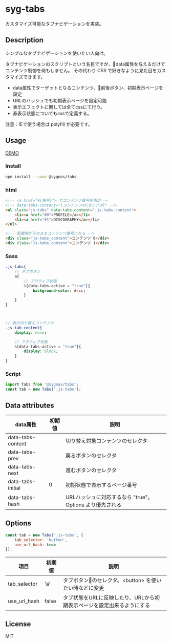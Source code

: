 # syg-tabs

カスタマイズ可能なタブナビゲーションを実装。

## Description
シンプルなタブナビゲーションを使いたい人向け。

タブナビゲーションのスクリプトという名目ですが、data属性を与えるだけでコンテンツ制御を何もしません。
その代わり CSS で好きなように見た目をカスタマイズできます。

- data属性でターゲットとなるコンテンツ、前後ボタン、初期表示ページを設定
- URLのハッシュでも初期表示ページを設定可能
- 表示エフェクトに関しては全てcssにて行う。
- 非表示状態についてもcssで定義する。

注意：IEで使う場合は polyfill が必要です。

## Usage

[DEMO](demo/)

### Install
```sh
npm install --save @sygnas/tabs
```

### html
```html
<!-- <a href="#{番号}"> でコンテンツ番号を指定-->
<!-- data-tabs-content="{コンテンツのセレクタ}" -->
<ul class="js-tabs" data-tabs-content=".js-tabs-content">
    <li><a href="#0">PROFILE</a></li>
    <li><a href="#1">DISCOGRAPHY</a></li>
</ul>

<!-- 配置順がそのままコンテンツ番号になる -->
<div class="js-tabs_content">コンテンツ 0</div>
<div class="js-tabs_content">コンテンツ 1</div>
```

### Sass
```sass
.js-tabs{
    // タブボタン
    a{
        // アクティブ状態
        &[data-tabs-active = "true"]{
            background-color: #ccc;
        }
    }
}



// 表示切り替えコンテンツ
.js-tab-content{
    display: none;

    // アクティブ状態
    &[data-tabs-active = "true"]{
        display: block;
    }
}
```

### Script
```JavaScript
import Tabs from '@sygnas/tabs';
const tab = new Tabs('.js-tabs');
```

## Data attributes

| data属性 | 初期値 | 説明 |
| --- | --- | --- |
| data-tabs-content |  | 切り替え対象コンテンツのセレクタ |
| data-tabs-prev |  | 戻るボタンのセレクタ |
| data-tabs-next |  | 進むボタンのセレクタ |
| data-tabs-initial | 0 | 初期状態で表示するページ番号 |
| data-tabs-hash |  | URLハッシュに対応するなら "true"。 Options より優先される |

## Options

```javascript
const tab = new Tabs('.js-tabs', {
    tab_selector: 'button',
    use_url_hash: true
});
```

| 項目 | 初期値 | 説明 |
| ---- | -- | ---- |
| tab_selector | 'a' | タブボタンのセレクタ。&lt;button&gt; を使いたい時などに変更 |
| use_url_hash | false | タブ状態をURLに反映したり、URLから初期表示ページを設定出来るようにする |


## License
MIT